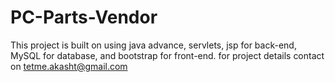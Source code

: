# PC-Parts-Vendor
This project is built on using java advance, servlets, jsp for back-end, MySQL for database, and bootstrap for front-end.
for project details contact on tetme.akasht@gmail.com
